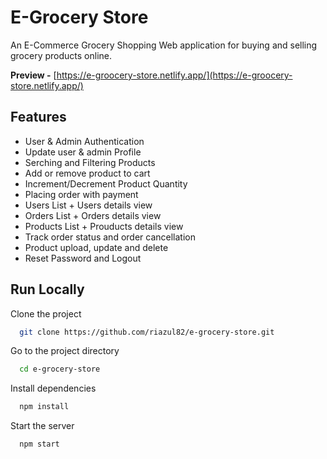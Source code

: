 
# E-Grocery Store

An E-Commerce Grocery Shopping Web application for buying and selling grocery products online.

**Preview -** [https://e-groocery-store.netlify.app/](https://e-groocery-store.netlify.app/)


## Features
 - User & Admin Authentication
 - Update user & admin Profile
 - Serching and Filtering Products
 - Add or remove product to cart
 - Increment/Decrement Product Quantity
 - Placing order with payment
 - Users List + Users details view
 - Orders List + Orders details view
 - Products List + Prouducts details view
 - Track order status and order cancellation
 - Product upload, update and delete
 - Reset Password and Logout


## Run Locally

Clone the project

```bash
  git clone https://github.com/riazul82/e-grocery-store.git
```

Go to the project directory

```bash
  cd e-grocery-store
```

Install dependencies

```bash
  npm install
```

Start the server

```bash
  npm start
```